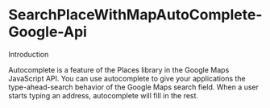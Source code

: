 # SearchPlaceWithMapAutoComplete-Google-Api

Introduction

Autocomplete is a feature of the Places library in the Google Maps JavaScript API. You can use autocomplete to give your applications the type-ahead-search behavior of the Google Maps search field. When a user starts typing an address, autocomplete will fill in the rest.

<script src="https://maps.googleapis.com/maps/api/js?key=YOUR_API_KEY&libraries=places&callback=initMap"
        async defer></script>
